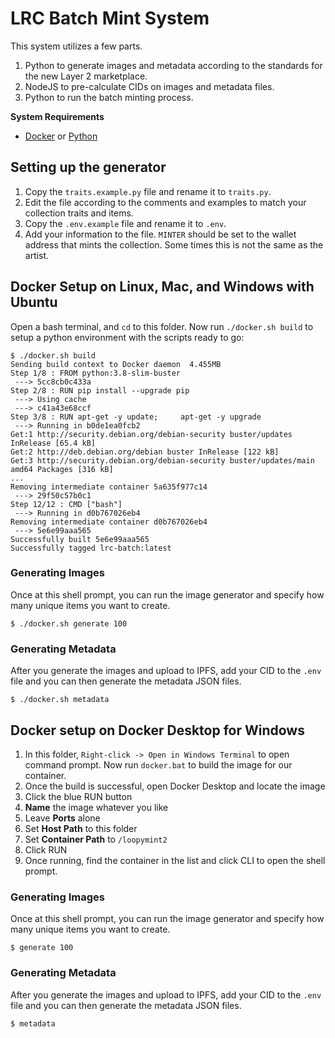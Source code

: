 # LRC Batch Mint System

This system utilizes a few parts.

1. Python to generate images and metadata according to the standards for the new Layer 2 marketplace.
2. NodeJS to pre-calculate CIDs on images and metadata files.
3. Python to run the batch minting process.

**System Requirements**

* [Docker](https://docs.docker.com/engine/install/) or [Python](https://www.python.org/downloads/)

## Setting up the generator

1. Copy the `traits.example.py` file and rename it to `traits.py`.
2. Edit the file according to the comments and examples to match your collection traits and items.
3. Copy the `.env.example` file and rename it to `.env`.
4. Add your information to the file. `MINTER` should be set to the wallet address that mints the collection. Some times this is not the same as the artist.

## Docker Setup on Linux, Mac, and Windows with Ubuntu

Open a bash terminal, and `cd` to this folder. Now run `./docker.sh build` to setup a python environment with the scripts ready to go:

```shell
$ ./docker.sh build
Sending build context to Docker daemon  4.455MB
Step 1/8 : FROM python:3.8-slim-buster
 ---> 5cc8cb0c433a
Step 2/8 : RUN pip install --upgrade pip
 ---> Using cache
 ---> c41a43e68ccf
Step 3/8 : RUN apt-get -y update;     apt-get -y upgrade
 ---> Running in b0de1ea0fcb2
Get:1 http://security.debian.org/debian-security buster/updates InRelease [65.4 kB]
Get:2 http://deb.debian.org/debian buster InRelease [122 kB]
Get:3 http://security.debian.org/debian-security buster/updates/main amd64 Packages [316 kB]
...
Removing intermediate container 5a635f977c14
 ---> 29f50c57b0c1
Step 12/12 : CMD ["bash"]
 ---> Running in d0b767026eb4
Removing intermediate container d0b767026eb4
 ---> 5e6e99aaa565
Successfully built 5e6e99aaa565
Successfully tagged lrc-batch:latest
```
### Generating Images

Once at this shell prompt, you can run the image generator and specify how many unique items you want to create.

```shell
$ ./docker.sh generate 100
```

### Generating Metadata

After you generate the images and upload to IPFS, add your CID to the `.env` file and you can then generate the metadata JSON files.

```shell
$ ./docker.sh metadata
```

## Docker setup on Docker Desktop for Windows

1. In this folder, `Right-click -> Open in Windows Terminal` to open command prompt. Now run `docker.bat` to build the image for our container.
2. Once the build is successful, open Docker Desktop and locate the image
3. Click the blue RUN button
4. **Name** the image whatever you like
5. Leave **Ports** alone
6. Set **Host Path** to this folder
7. Set **Container Path** to `/loopymint2`
8. Click RUN
9. Once running, find the container in the list and click CLI to open the shell prompt.

### Generating Images

Once at this shell prompt, you can run the image generator and specify how many unique items you want to create.

```shell
$ generate 100
```

### Generating Metadata

After you generate the images and upload to IPFS, add your CID to the `.env` file and you can then generate the metadata JSON files.

```shell
$ metadata
```
